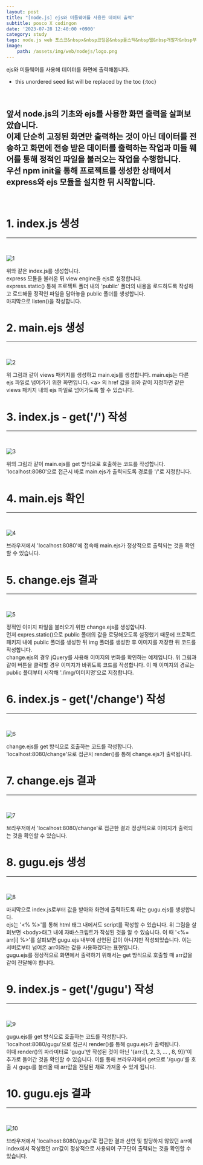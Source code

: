 ```yaml
---
layout: post
title: "[node.js] ejs와 미들웨어를 사용한 데이터 출력"
subtitle: posco X codingon
date: '2023-07-28 12:40:00 +0900'
category: study
tags: node.js web 포스코&nbspx&nbsp코딩온&nbsp풀스택&nbsp웹&nbsp개발자&nbsp부트캠프&nbsp8기
image:
    path: /assets/img/web/nodejs/logo.png
---
```


ejs와 미들웨어를 사용해 데이터를 화면에 출력해봅니다.<br>

<!--more-->

* this unordered seed list will be replaced by the toc
{:toc}
<br>

앞서 node.js의 기초와 ejs를 사용한 화면 출력을 살펴보았습니다.<br>
이제 단순히 고정된 화면만 출력하는 것이 아닌 데이터를 전송하고 화면에 전송 받은 데이터를 출력하는 작업과 미들 웨어를 통해 정적인 파일을 불러오는 작업을 수행합니다.<br>
우선 npm init을 통해 프로젝트를 생성한 상태에서 express와 ejs 모듈을 설치한 뒤 시작합니다.<br>
---
<br>

# 1. index.js 생성
---
<br>

![1](/assets/img/web/nodejs/2023-07-28-[node.js]_ejs와_미들웨어를_사용한_데이터_표현/1.png)
<br>

위와 같은 index.js를 생성합니다.<br>
express 모듈을 불러온 뒤 view engine을 ejs로 설정합니다.<br>
express.static() 통해 프로젝트 폴더 내의 'public' 폴더의 내용을 로드하도록 작성하고 로드해올 정적인 파일을 담아놓을 public 폴더를 생성합니다.<br>
마지막으로 listen()을 작성합니다.<br>

# 2. main.ejs 생성
---
<br>

![2](/assets/img/web/nodejs/2023-07-28-[node.js]_ejs와_미들웨어를_사용한_데이터_표현/2.png)
<br>

위 그림과 같이 views 패키지를 생성하고 main.ejs를 생성합니다. main.ejs는 다른 ejs 파일로 넘어가기 위한 화면입니다. \<a\> 의 href 값을 위와 같이 지정하면 같은 views 패키지 내의 ejs 파일로 넘어가도록 할 수 있습니다.<br>

# 3. index.js - get('/') 작성
---
<br>

![3](/assets/img/web/nodejs/2023-07-28-[node.js]_ejs와_미들웨어를_사용한_데이터_표현/3.png)
<br>

위의 그림과 같이 main.ejs를 get 방식으로 호출하는 코드를 작성합니다.<br>
'localhost:8080'으로 접근시 바로 main.ejs가 출력되도록 경로를 '/'로 지정합니다.<br>

# 4. main.ejs 확인
---
<br>

![4](/assets/img/web/nodejs/2023-07-28-[node.js]_ejs와_미들웨어를_사용한_데이터_표현/4.png)
<br>

브라우저에서 'localhost:8080'에 접속해 main.ejs가 정상적으로 출력되는 것을 확인할 수 있습니다.<br>

# 5. change.ejs 결과
---
<br>

![5](/assets/img/web/nodejs/2023-07-28-[node.js]_ejs와_미들웨어를_사용한_데이터_표현/5.png)
<br>


정적인 이미지 파일을 불러오기 위한 change.ejs를 생성합니다.<br>
먼저 expres.static()으로 public 폴더의 값을 로딩해오도록 설정했기 때문에 프로젝트 패키지 내에 public 폴더를 생성한 뒤 img 폴더를 생성한 후 이미지를 저장한 뒤 코드를 작성합니다.<br>
change.ejs의 경우 jQuery를 사용해 이미지의 변화를 확인하는 예제입니다. 위 그림과 같이 버튼을 클릭할 경우 이미지가 바뀌도록 코드를 작성합니다. 이 때 이미지의 경로는 public 폴더부터 시작해 './img/이미지명'으로 지정합니다.<br>

# 6. index.js - get('/change') 작성
---
<br>

![6](/assets/img/web/nodejs/2023-07-28-[node.js]_ejs와_미들웨어를_사용한_데이터_표현/6.png)
<br>

change.ejs를 get 방식으로 호출하는 코드를 작성합니다.<br>
'localhost:8080/change'으로 접근시 render()를 통해 change.ejs가 출력됩니다.<br>


# 7. change.ejs 결과
---
<br>

![7](/assets/img/web/nodejs/2023-07-28-[node.js]_ejs와_미들웨어를_사용한_데이터_표현/7.png)
<br>

브라우저에서 'localhost:8080/change'로 접근한 결과 정상적으로 이미지가 출력되는 것을 확인할 수 있습니다.<br>

# 8. gugu.ejs 생성
---
<br>

![8](/assets/img/web/nodejs/2023-07-28-[node.js]_ejs와_미들웨어를_사용한_데이터_표현/8.png)
<br>

마지막으로 index.js로부터 값을 받아와 화면에 출력하도록 하는 gugu.ejs를 생성합니다.<br>
ejs는 '<% %>'를 통해 html 태그 내에서도 script를 작성할 수 있습니다. 위 그림을 살펴보면 \<body\>태그 내에 자바스크립트가 작성된 것을 알 수 있습니다. 이 때 '<%= arr[i] %>'를 살펴보면 gugu.ejs 내부에 선언된 값이 아니지만 작성되었습니다. 이는 서버로부터 넘어온 arr이라는 값을 사용하겠다는 표현입니다.<br>
gugu.ejs를 정상적으로 화면에서 출력하기 위해서는 get 방식으로 호출할 때 arr값을 같이 전달해야 합니다.<br>

# 9. index.js - get('/gugu') 작성
---
<br>

![9](/assets/img/web/nodejs/2023-07-28-[node.js]_ejs와_미들웨어를_사용한_데이터_표현/9.png)
<br>

gugu.ejs를 get 방식으로 호출하는 코드를 작성합니다.<br>
'localhost:8080/gugu'으로 접근시 render()를 통해 gugu.ejs가 출력됩니다.<br>
이때 render()의 파라미터로 'gugu'만 작성된 것이 아닌 '{arr:[1, 2, 3, ... , 8, 9]}'이 추가로 들어간 것을 확인할 수 있습니다. 이를 통해 브라우저에서 get으로 '/gugu'를 호출 시 gugu를 불러올 때 arr값을 전달된 채로 가져올 수 있게 됩니다.<br>

# 10. gugu.ejs 결과
---
<br>

![10](/assets/img/web/nodejs/2023-07-28-[node.js]_ejs와_미들웨어를_사용한_데이터_표현/10.png)
<br>

브라우저에서 'localhost:8080/gugu'로 접근한 결과 선언 및 할당하지 않았던 arr에 index에서 작성했던 arr값이 정상적으로 사용되어 구구단이 출력되는 것을 확인할 수 있습니다.<br>
